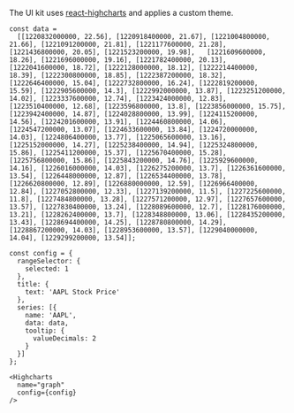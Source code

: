The UI kit uses [react-highcharts](https://github.com/kirjs/react-highcharts) and applies a custom theme.

    const data =
      [[1220832000000, 22.56], [1220918400000, 21.67], [1221004800000, 21.66], [1221091200000, 21.81], [1221177600000, 21.28], [1221436800000, 20.05], [1221523200000, 19.98],   [1221609600000, 18.26], [1221696000000, 19.16], [1221782400000, 20.13], [1222041600000, 18.72], [1222128000000, 18.12], [1222214400000, 18.39], [1222300800000, 18.85], [1222387200000, 18.32], [1222646400000, 15.04], [1222732800000, 16.24], [1222819200000, 15.59], [1222905600000, 14.3], [1222992000000, 13.87], [1223251200000, 14.02], [1223337600000, 12.74], [1223424000000, 12.83], [1223510400000, 12.68], [1223596800000, 13.8], [1223856000000, 15.75], [1223942400000, 14.87], [1224028800000, 13.99], [1224115200000, 14.56], [1224201600000, 13.91], [1224460800000, 14.06], [1224547200000, 13.07], [1224633600000, 13.84], [1224720000000, 14.03], [1224806400000, 13.77], [1225065600000, 13.16], [1225152000000, 14.27], [1225238400000, 14.94], [1225324800000, 15.86], [1225411200000, 15.37], [1225670400000, 15.28], [1225756800000, 15.86], [1225843200000, 14.76], [1225929600000, 14.16], [1226016000000, 14.03], [1226275200000, 13.7], [1226361600000, 13.54], [1226448000000, 12.87], [1226534400000, 13.78], [1226620800000, 12.89], [1226880000000, 12.59], [1226966400000, 12.84], [1227052800000, 12.33], [1227139200000, 11.5], [1227225600000, 11.8], [1227484800000, 13.28], [1227571200000, 12.97], [1227657600000, 13.57], [1227830400000, 13.24], [1228089600000, 12.7], [1228176000000, 13.21], [1228262400000, 13.7], [1228348800000, 13.06], [1228435200000, 13.43], [1228694400000, 14.25], [1228780800000, 14.29], [1228867200000, 14.03], [1228953600000, 13.57], [1229040000000, 14.04], [1229299200000, 13.54]];

    const config = {
      rangeSelector: {
        selected: 1
      },
      title: {
        text: 'AAPL Stock Price'
      },
      series: [{
        name: 'AAPL',
        data: data,
        tooltip: {
          valueDecimals: 2
        }
      }]
    };

    <Highcharts
      name="graph"
      config={config}
    />
